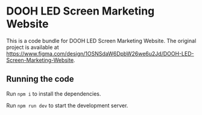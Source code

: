 
  # DOOH LED Screen Marketing Website

  This is a code bundle for DOOH LED Screen Marketing Website. The original project is available at https://www.figma.com/design/1OSNSdaW6DpbW26we6u2Jd/DOOH-LED-Screen-Marketing-Website.

  ## Running the code

  Run `npm i` to install the dependencies.

  Run `npm run dev` to start the development server.
  